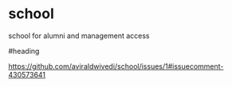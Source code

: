 # school
school for alumni and management access

#heading

https://github.com/aviraldwivedi/school/issues/1#issuecomment-430573641
